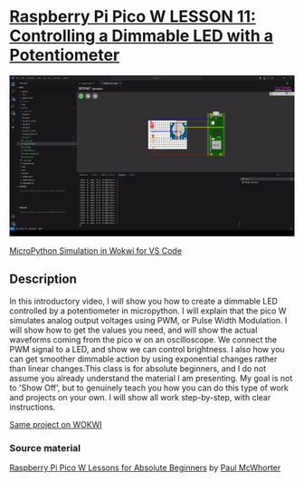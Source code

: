 # [Raspberry Pi Pico W LESSON 11: Controlling a Dimmable LED with a Potentiometer](https://www.youtube.com/watch?v=MCo5nXAKyUU&list=PLGs0VKk2DiYz8js1SJog21cDhkBqyAhC5&index=12)

![PiPico W LED Breadboard](https://github.com/ikostan/pico/blob/master/img/11.gif)

[MicroPython Simulation in Wokwi for VS Code](https://github.com/ikostan/pico/tree/master/wokwi)

## Description

In this introductory video, I will show you how to create a dimmable 
LED controlled by a potentiometer in micropython. I will explain that 
the pico W simulates analog output voltages using PWM, or Pulse Width 
Modulation. I will show how to get the values you need, and will show 
the actual waveforms coming from the pico w on an oscilloscope. We 
connect the PWM signal to a LED, and show we can control brightness. 
I also how you can get smoother dimmable action by using exponential 
changes rather than linear changes.This class is  for absolute beginners, 
and I do not assume you already understand the material I am presenting. 
My goal is not to 'Show Off', but to genuinely teach you how you can do 
this type of work and projects on your own. I will show all work step-by-step, 
with clear instructions.

[Same project on WOKWI](https://wokwi.com/projects/400456203538769921)

### Source material

[Raspberry Pi Pico W Lessons for Absolute Beginners](https://www.youtube.com/playlist?list=PLGs0VKk2DiYz8js1SJog21cDhkBqyAhC5)
by [Paul McWhorter](https://www.youtube.com/c/mcwhorpj/playlists)
